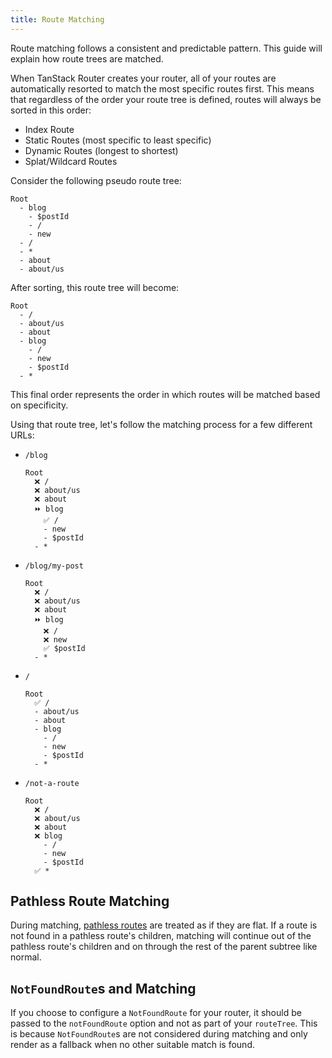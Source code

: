 ```yaml
---
title: Route Matching
---
```


Route matching follows a consistent and predictable pattern. This guide will explain how route trees are matched.

When TanStack Router creates your router, all of your routes are automatically resorted to match the most specific routes first. This means that regardless of the order your route tree is defined, routes will always be sorted in this order:

- Index Route
- Static Routes (most specific to least specific)
- Dynamic Routes (longest to shortest)
- Splat/Wildcard Routes

Consider the following pseudo route tree:

```
Root
  - blog
    - $postId
    - /
    - new
  - /
  - *
  - about
  - about/us
```

After sorting, this route tree will become:

```
Root
  - /
  - about/us
  - about
  - blog
    - /
    - new
    - $postId
  - *
```

This final order represents the order in which routes will be matched based on specificity.

Using that route tree, let's follow the matching process for a few different URLs:

- `/blog`
  ```
  Root
    ❌ /
    ❌ about/us
    ❌ about
    ⏩ blog
      ✅ /
      - new
      - $postId
    - *
  ```
- `/blog/my-post`
  ```
  Root
    ❌ /
    ❌ about/us
    ❌ about
    ⏩ blog
      ❌ /
      ❌ new
      ✅ $postId
    - *
  ```
- `/`
  ```
  Root
    ✅ /
    - about/us
    - about
    - blog
      - /
      - new
      - $postId
    - *
  ```
- `/not-a-route`
  ```
  Root
    ❌ /
    ❌ about/us
    ❌ about
    ❌ blog
      - /
      - new
      - $postId
    ✅ *
  ```

## Pathless Route Matching

During matching, [pathless routes](../route-paths#pathless-routes) are treated as if they are flat. If a route is not found in a pathless route's children, matching will continue out of the pathless route's children and on through the rest of the parent subtree like normal.

## `NotFoundRoute`s and Matching

If you choose to configure a `NotFoundRoute` for your router, it should be passed to the `notFoundRoute` option and not as part of your `routeTree`. This is because `NotFoundRoute`s are not considered during matching and only render as a fallback when no other suitable match is found.
